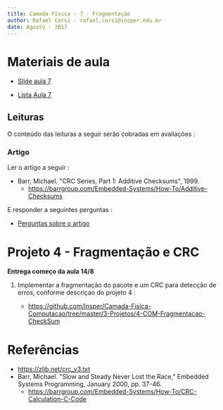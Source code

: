 ```yaml
---
title: Camada Física - 7 - Fragmentação
author: Rafael Corsi - rafael.corsi@insper.edu.br
date: Agosto - 2017
---
```



# Materiais de aula


- [Slide aula 7](https://github.com/Insper/Camada-Fisica-Computacao/blob/master/2-Aulas/7-Fragmentacao/7-Slides-Fragmentacao.pdf)

- [Lista Aula 7](https://github.com/Insper/Camada-Fisica-Computacao/blob/master/2-Aulas/7-Fragmentacao/7-Lista-Fragmentacao.pdf)

## Leituras 

O conteúdo das leituras a seguir serão cobradas em avaliações :

### Artigo 

Ler o artigo a seguir : 
    
- Barr, Michael. "CRC Series, Part 1: Additive Checksums", 1999.
    - https://barrgroup.com/Embedded-Systems/How-To/Additive-Checksums   
    
E responder a seguintes perguntas :

- [Perguntas sobre o artigo](https://github.com/Insper/Camada-Fisica-Computacao/blob/master/2-Aulas/7-Fragmentacao/7-Artigo-Perguntas.md)

# Projeto 4 - Fragmentação e CRC

**Entrega começo da aula 14/8**

1. Implementar a fragmentação do pacote e um CRC para detecção de erros, conforme descriçao do projeto 4 :

    - https://github.com/Insper/Camada-Fisica-Computacao/tree/master/3-Projetos/4-COM-Fragmentacao-CheckSum

# Referências

- https://zlib.net/crc_v3.txt
- Barr, Michael. "Slow and Steady Never Lost the Race," Embedded Systems Programming, January 2000, pp. 37-46.
    - https://barrgroup.com/Embedded-Systems/How-To/CRC-Calculation-C-Code
